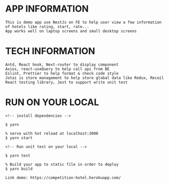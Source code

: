 # APP INFORMATION

    This is demo app use NextJs on FE to help user view a few information of hotels like rating, start, rate...
    App works well on laptop screens and small desktop screens

# TECH INFORMATION

    Antd, React hook, Next-router to display component
    Axios, react-useQuery to help call api from BE
    Eslint, Prettier to help format & check code style
    Jotai is store management to help store global data like Redux, Recoil
    React testing library, Jest to support write unit test

# RUN ON YOUR LOCAL

    <!-- install dependencies -->

    $ yarn

    % serve with hot reload at localhost:3000
    $ yarn start

    <!-- Run unit test on your local -->

    $ yarn test

    % Build your app to static file in order to deploy
    $ yarn build

    Link demo: https://competition-hotel.herokuapp.com/
